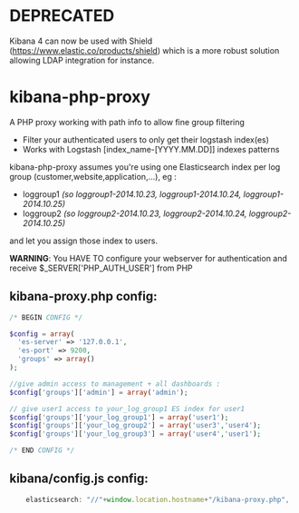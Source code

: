 DEPRECATED
==========

Kibana 4 can now be used with Shield (https://www.elastic.co/products/shield) which is a more robust solution allowing LDAP integration for instance.

kibana-php-proxy
================

A PHP proxy working with path info to allow fine group filtering

  - Filter your authenticated users to only get their logstash index(es)
  - Works with Logstash [index_name-[YYYY.MM.DD]] indexes patterns
 
kibana-php-proxy assumes you're using one Elasticsearch index per log group (customer,website,application,...), eg :

  - loggroup1 *(so loggroup1-2014.10.23, loggroup1-2014.10.24, loggroup1-2014.10.25)*
  - loggroup2 *(so loggroup2-2014.10.23, loggroup2-2014.10.24, loggroup2-2014.10.25)*

and let you assign those index to users.

**WARNING**: You HAVE TO configure your webserver for authentication and receive $_SERVER['PHP_AUTH_USER'] from PHP

kibana-proxy.php config: 
--------------


```php
/* BEGIN CONFIG */

$config = array(
  'es-server' => '127.0.0.1',
  'es-port' => 9200,
  'groups' => array()
);

//give admin access to management + all dashboards :
$config['groups']['admin'] = array('admin');

// give user1 access to your_log_group1 ES index for user1
$config['groups']['your_log_group1'] = array('user1');
$config['groups']['your_log_group2'] = array('user3','user4');
$config['groups']['your_log_group3'] = array('user4','user1');

/* END CONFIG */
```
kibana/config.js config:
---------------------

```js
    elasticsearch: "//"+window.location.hostname+"/kibana-proxy.php",
```

